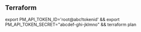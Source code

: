 ## Terraform

export PM_API_TOKEN_ID='root@abc!tokenid' && export PM_API_TOKEN_SECRET="abcdef-ghi-jklmno" && terraform plan

